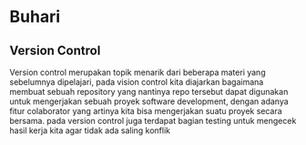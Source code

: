 # Buhari
## Version Control
Version control merupakan topik menarik dari beberapa materi yang sebelumnya dipelajari, pada vision control kita
diajarkan bagaimana membuat sebuah repository yang nantinya repo tersebut dapat digunakan untuk mengerjakan sebuah
proyek software development, dengan adanya fitur colaborator yang artinya kita bisa mengerjakan suatu proyek secara
bersama. pada version control juga terdapat bagian testing untuk mengecek hasil kerja kita agar tidak ada saling konflik

